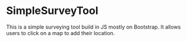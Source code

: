 SimpleSurveyTool
================

This is a simple surveying tool build in JS mostly on Bootstrap.  It allows users to click on a map to add their location.

